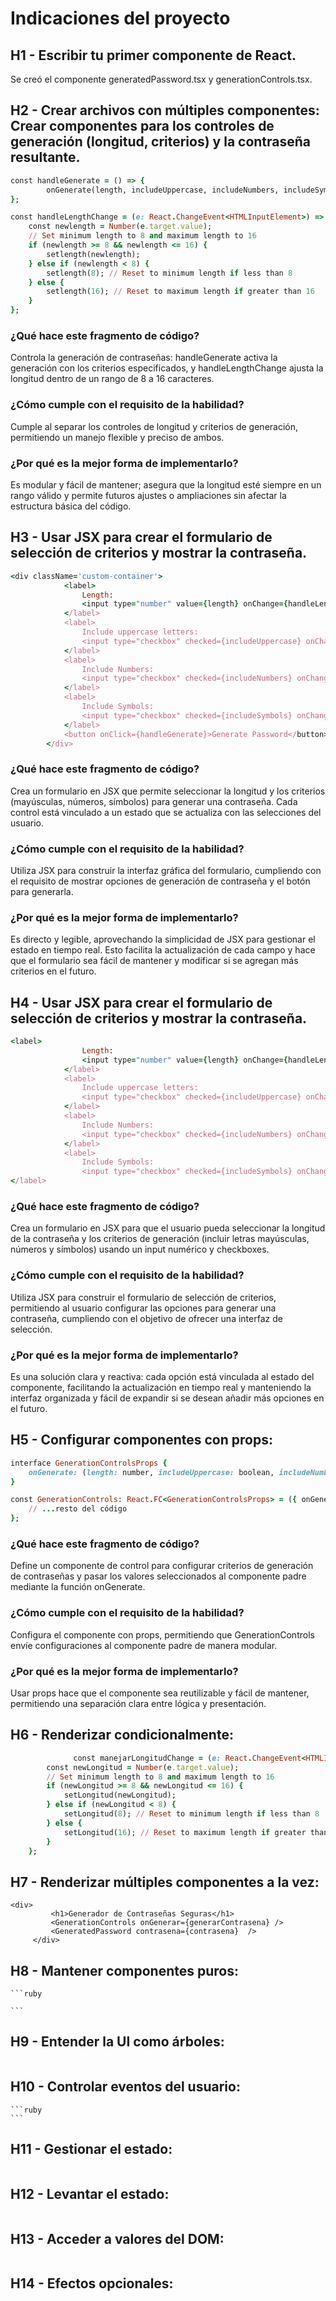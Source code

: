 # Indicaciones del proyecto

## H1 - Escribir tu primer componente de React.
Se creó el componente generatedPassword.tsx y generationControls.tsx.


## H2 - Crear archivos con múltiples componentes: Crear componentes para los controles de generación (longitud, criterios) y la contraseña resultante.
```ruby
const handleGenerate = () => {
        onGenerate(length, includeUppercase, includeNumbers, includeSymbols);
};

const handleLengthChange = (e: React.ChangeEvent<HTMLInputElement>) => {
    const newlength = Number(e.target.value);
    // Set minimum length to 8 and maximum length to 16
    if (newlength >= 8 && newlength <= 16) {
        setlength(newlength);
    } else if (newlength < 8) {
        setlength(8); // Reset to minimum length if less than 8
    } else {
        setlength(16); // Reset to maximum length if greater than 16
    }
};
```
### ¿Qué hace este fragmento de código?
Controla la generación de contraseñas: handleGenerate activa la generación con los criterios especificados, y handleLengthChange ajusta la longitud dentro de un rango de 8 a 16 caracteres.
### ¿Cómo cumple con el requisito de la habilidad?
Cumple al separar los controles de longitud y criterios de generación, permitiendo un manejo flexible y preciso de ambos.
### ¿Por qué es la mejor forma de implementarlo?
Es modular y fácil de mantener; asegura que la longitud esté siempre en un rango válido y permite futuros ajustes o ampliaciones sin afectar la estructura básica del código.


## H3 - Usar JSX para crear el formulario de selección de criterios y mostrar la contraseña. 
```ruby
<div className='custom-container'>
            <label>
                Length:
                <input type="number" value={length} onChange={handleLengthChange} min={8} max={16} />
            </label>
            <label>
                Include uppercase letters:
                <input type="checkbox" checked={includeUppercase} onChange={() => setincludeUppercase(!includeUppercase)} />
            </label>
            <label>
                Include Numbers:
                <input type="checkbox" checked={includeNumbers} onChange={() => setincludeNumbers(!includeNumbers)} />
            </label>
            <label>
                Include Symbols:
                <input type="checkbox" checked={includeSymbols} onChange={() => setincludeSymbols(!includeSymbols)} />
            </label>
            <button onClick={handleGenerate}>Generate Password</button>
        </div>
```
### ¿Qué hace este fragmento de código?
Crea un formulario en JSX que permite seleccionar la longitud y los criterios (mayúsculas, números, símbolos) para generar una contraseña. Cada control está vinculado a un estado que se actualiza con las selecciones del usuario.
### ¿Cómo cumple con el requisito de la habilidad?
Utiliza JSX para construir la interfaz gráfica del formulario, cumpliendo con el requisito de mostrar opciones de generación de contraseña y el botón para generarla.
### ¿Por qué es la mejor forma de implementarlo?
Es directo y legible, aprovechando la simplicidad de JSX para gestionar el estado en tiempo real. Esto facilita la actualización de cada campo y hace que el formulario sea fácil de mantener y modificar si se agregan más criterios en el futuro.


## H4 - Usar JSX para crear el formulario de selección de criterios y mostrar la contraseña. 
```ruby
<label>
                Length:
                <input type="number" value={length} onChange={handleLengthChange} min={8} max={16} />
            </label>
            <label>
                Include uppercase letters:
                <input type="checkbox" checked={includeUppercase} onChange={() => setincludeUppercase(!includeUppercase)} />
            </label>
            <label>
                Include Numbers:
                <input type="checkbox" checked={includeNumbers} onChange={() => setincludeNumbers(!includeNumbers)} />
            </label>
            <label>
                Include Symbols:
                <input type="checkbox" checked={includeSymbols} onChange={() => setincludeSymbols(!includeSymbols)} />
</label>
```
### ¿Qué hace este fragmento de código?
Crea un formulario en JSX para que el usuario pueda seleccionar la longitud de la contraseña y los criterios de generación (incluir letras mayúsculas, números y símbolos) usando un input numérico y checkboxes.
### ¿Cómo cumple con el requisito de la habilidad?
Utiliza JSX para construir el formulario de selección de criterios, permitiendo al usuario configurar las opciones para generar una contraseña, cumpliendo con el objetivo de ofrecer una interfaz de selección.
### ¿Por qué es la mejor forma de implementarlo?
Es una solución clara y reactiva: cada opción está vinculada al estado del componente, facilitando la actualización en tiempo real y manteniendo la interfaz organizada y fácil de expandir si se desean añadir más opciones en el futuro.

## H5 - Configurar componentes con props: 
```ruby
interface GenerationControlsProps {
    onGenerate: (length: number, includeUppercase: boolean, includeNumbers: boolean, includeSymbols: boolean) => void;
}

const GenerationControls: React.FC<GenerationControlsProps> = ({ onGenerate }) => {
    // ...resto del código
};
```
### ¿Qué hace este fragmento de código?
Define un componente de control para configurar criterios de generación de contraseñas y pasar los valores seleccionados al componente padre mediante la función onGenerate.
### ¿Cómo cumple con el requisito de la habilidad?
Configura el componente con props, permitiendo que GenerationControls envíe configuraciones al componente padre de manera modular.
### ¿Por qué es la mejor forma de implementarlo?
Usar props hace que el componente sea reutilizable y fácil de mantener, permitiendo una separación clara entre lógica y presentación.

## H6 - Renderizar condicionalmente:

```ruby
              const manejarLongitudChange = (e: React.ChangeEvent<HTMLInputElement>) => {
        const newLongitud = Number(e.target.value);
        // Set minimum length to 8 and maximum length to 16
        if (newLongitud >= 8 && newLongitud <= 16) {
            setLongitud(newLongitud);
        } else if (newLongitud < 8) {
            setLongitud(8); // Reset to minimum length if less than 8
        } else {
            setLongitud(16); // Reset to maximum length if greater than 16
        }
    };
```

## H7 - Renderizar múltiples componentes a la vez:
   ```
   <div>
            <h1>Generador de Contraseñas Seguras</h1>
            <GenerationControls onGenerar={generarContrasena} />
            <GeneratedPassword contrasena={contrasena}  />
        </div>
  
  ```

## H8 - Mantener componentes puros:

    ```ruby
    
    ```
## H9 - Entender la UI como árboles:
  ```ruby
  ```

## H10 - Controlar eventos del usuario:
    ```ruby
    ```
## H11 - Gestionar el estado:

  ```ruby
  ```

## H12 - Levantar el estado:

  ```ruby
  ```

## H13 - Acceder a valores del DOM:

  ```ruby
  ```

## H14 - Efectos opcionales:
